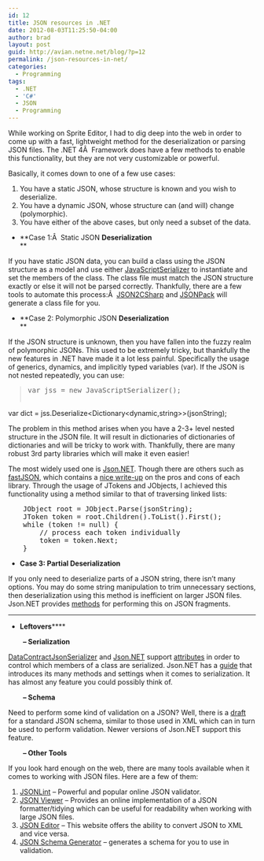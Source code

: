```yaml
---
id: 12
title: JSON resources in .NET
date: 2012-08-03T11:25:50-04:00
author: brad
layout: post
guid: http://avian.netne.net/blog/?p=12
permalink: /json-resources-in-net/
categories:
  - Programming
tags:
  - .NET
  - 'C#'
  - JSON
  - Programming
---
```

While working on Sprite Editor, I had to dig deep into the web in order to come up with a fast, lightweight method for the deserialization or parsing JSON files. The .NET 4Â  Framework does have a few methods to enable this functionality, but they are not very customizable or powerful.

<!--more-->

Basically, it comes down to one of a few use cases:

  1. You have a static JSON, whose structure is known and you wish to deserialize.
  2. You have a dynamic JSON, whose structure can (and will) change (polymorphic).
  3. You have either of the above cases, but only need a subset of the data.

  * **Case 1:Â  Static JSON **Deserialization**  
** 

If you have static JSON data, you can build a class using the JSON structure as a model and use either [JavaScriptSerializer](http://msdn.microsoft.com/en-us/library/system.web.script.serialization.javascriptserializer.aspx) to instantiate and set the members of the class. The class file must match the JSON structure exactly or else it will not be parsed correctly. Thankfully, there are a few tools to automate this process:Â  [JSON2CSharp](http://json2csharp.com/) and [JSONPack](http://jsonpack.com/) will generate a class file for you.

  * **Case 2: Polymorphic JSON **Deserialization**  
** 

If the JSON structure is unknown, then you have fallen into the fuzzy realm of polymorphic JSONs. This used to be extremely tricky, but thankfully the new features in .NET have made it a lot less painful. Specifically the usage of generics, dynamics, and implicitly typed variables (var). If the JSON is not nested repeatedly, you can use:

> <pre>var jss = new JavaScriptSerializer();
var dict = jss.Deserialize<Dictionary<dynamic,string>>(jsonString);</pre>

The problem in this method arises when you have a 2-3+ level nested structure in the JSON file. It will result in dictionaries of dictionaries of dictionaries and will be tricky to work with. Thankfully, there are many robust 3rd party libraries which will make it even easier!

The most widely used one is [Json.NET](http://james.newtonking.com/projects/json-net.aspx). Though there are others such as [fastJSON](http://fastjson.codeplex.com/), which contains a [nice write-up](http://www.codeproject.com/Articles/159450/fastJSON) on the pros and cons of each library. Through the usage of JTokens and JObjects, I achieved this functionality using a method similar to that of traversing linked lists:

<pre style="padding-left: 30px;">JObject root = JObject.Parse(jsonString);
JToken token = root.Children().ToList().First(); 
while (token != null) {
    // process each token individually
    token = token.Next;
}</pre>

  * **Case 3: Partial Deserialization**

If you only need to deserialize parts of a JSON string, there isn’t many options. You may do some string manipulation to trim unnecessary sections, then deserialization using this method is inefficient on larger JSON files. Json.NET provides [methods](http://james.newtonking.com/projects/json/help/html/SerializingJSONFragments.htm) for performing this on JSON fragments.

* * *

  * **Leftovers******

<p style="padding-left: 30px;">
  <strong>– Serialization</strong>
</p>

[DataContractJsonSerializer](http://msdn.microsoft.com/en-us/library/system.runtime.serialization.json.datacontractjsonserializer.aspx) and [Json.NET](http://james.newtonking.com/projects/json/help/html/ReducingSerializedJSONSize.htm) support [attributes](http://msdn.microsoft.com/en-us/library/z0w1kczw%28v=vs.100%29.aspx) in order to control which members of a class are serialized. Json.NET has a [guide](http://james.newtonking.com/projects/json/help/html/SerializationGuide.htm) that introduces its many methods and settings when it comes to serialization. It has almost any feature you could possibly think of.

<strong style="padding-left: 30px;">– Schema</strong>

Need to perform some kind of validation on a JSON? Well, there is a [draft](http://json-schema.org/) for a standard JSON schema, similar to those used in XML which can in turn be used to perform validation. Newer versions of Json.NET support this feature.

<p style="padding-left: 30px;">
  <strong>– Other Tools</strong>
</p>

If you look hard enough on the web, there are many tools available when it comes to working with JSON files. Here are a few of them:

  1. [JSONLint](http://jsonlint.com/) – Powerful and popular online JSON validator.
  2. [JSON Viewer](http://jsonviewer.stack.hu/) – Provides an online implementation of a JSON formatter/tidying which can be useful for readability when working with large JSON files.
  3. [JSON Editor](http://braincast.nl/samples/jsoneditor/) – This website offers the ability to convert JSON to XML and vice versa.
  4. [JSON Schema Generator](http://www.jsonschema.net/) – generates a schema for you to use in validation.